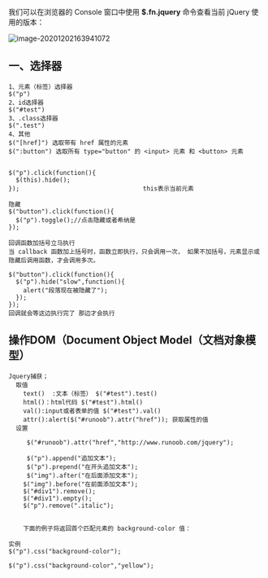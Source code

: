 我们可以在浏览器的 Console 窗口中使用 **$.fn.jquery** 命令查看当前 jQuery 使用的版本：

![image-20201202163941072](C:\Users\HASEE\AppData\Roaming\Typora\typora-user-images\image-20201202163941072.png)

## 一、选择器

```
1、元素（标签）选择器
$("p")
2、id选择器
$("#test")
3、.class选择器
$(".test")
4、其他
$("[href]")	选取带有 href 属性的元素
$(":button") 选取所有 type="button" 的 <input> 元素 和 <button> 元素


$("p").click(function(){
  $(this).hide();
});                                  this表示当前元素
```

```
隐藏
$("button").click(function(){
  $("p").toggle();//点击隐藏或者希纳是
});
```

```
回调函数加括号立马执行 
当 callback 函数加上括号时，函数立即执行，只会调用一次， 如果不加括号，元素显示或隐藏后调用函数，才会调用多次。
```

```
$("button").click(function(){
  $("p").hide("slow",function(){
    alert("段落现在被隐藏了");
  });
});
回调就会等这边执行完了 那边才会执行
```

## 操作DOM（**Document Object Model（文档对象模型**）

```
Jquery捕获；
  取值
	text()  :文本（标签） $("#test").test()    
	html()：html代码 $("#test").html()
	val():input或者表单的值 $("#test").val()
	attr():alert($("#runoob").attr("href")); 获取属性的值
  设置
  
     $("#runoob").attr("href","http://www.runoob.com/jquery");
     
     $("p").append("追加文本");
     $("p").prepend("在开头追加文本");
     $("img").after("在后面添加文本");
	$("img").before("在前面添加文本");
	$("#div1").remove();
	$("#div1").empty();
	$("p").remove(".italic");
	
	
	下面的例子将返回首个匹配元素的 background-color 值：

实例
$("p").css("background-color");

$("p").css("background-color","yellow");
```

